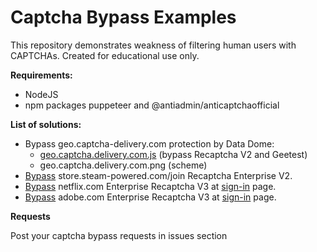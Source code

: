 # Captcha Bypass Examples
This repository demonstrates weakness of filtering human users with CAPTCHAs. Created for educational use only.

__Requirements:__
- NodeJS
- npm packages puppeteer and @antiadmin/anticaptchaofficial

__List of solutions:__
- Bypass geo.captcha-delivery.com protection by Data Dome: 
    -  [geo.captcha.delivery.com.js](https://github.com/MoterHaker/bypass-captcha-examples/blob/main/geo.captcha.delivery.com.js) (bypass Recaptcha V2 and Geetest)
    -  geo.captcha.delivery.com.png (scheme)
- [Bypass](https://github.com/MoterHaker/bypass-captcha-examples/blob/main/store.steam-powered.com.js) store.steam-powered.com/join Recaptcha Enterprise V2.
- [Bypass](https://github.com/MoterHaker/bypass-captcha-examples/blob/main/netflix.js) netflix.com Enterprise Recaptcha V3 at [sign-in](https://www.netflix.com/login) page.
- [Bypass](https://github.com/MoterHaker/bypass-captcha-examples/blob/main/adobe.js) adobe.com Enterprise Recaptcha V3 at [sign-in](https://auth.services.adobe.com/en_US/index.html) page.

__Requests__

Post your captcha bypass requests in issues section